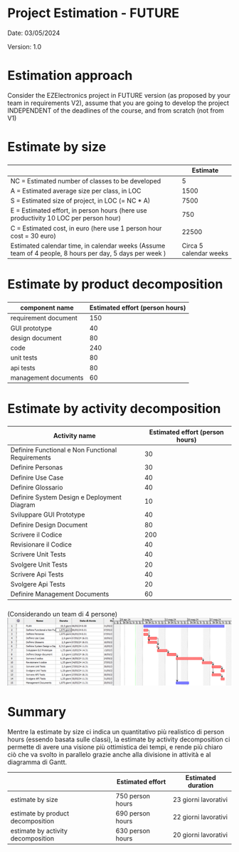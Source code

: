 # Project Estimation - FUTURE
Date: 03/05/2024

Version: 1.0


# Estimation approach
Consider the EZElectronics  project in FUTURE version (as proposed by your team in requirements V2), assume that you are going to develop the project INDEPENDENT of the deadlines of the course, and from scratch (not from V1)
# Estimate by size
### 
|             | Estimate                        |             
| ----------- | ------------------------------- |  
| NC =  Estimated number of classes to be developed   |             5                |             
|  A = Estimated average size per class, in LOC       |                1500           | 
| S = Estimated size of project, in LOC (= NC * A) | 7500 |
| E = Estimated effort, in person hours (here use productivity 10 LOC per person hour)  |           750                           |   
| C = Estimated cost, in euro (here use 1 person hour cost = 30 euro) | 22500| 
| Estimated calendar time, in calendar weeks (Assume team of 4 people, 8 hours per day, 5 days per week ) |       Circa 5 calendar weeks              |               

# Estimate by product decomposition
### 
|         component name    | Estimated effort (person hours)   |             
| ----------- | ------------------------------- | 
|requirement document    | 150|
| GUI prototype | 40|
|design document | 80|
|code |240 |
| unit tests | 80 |
| api tests |80 |
| management documents  | 60|



# Estimate by activity decomposition
### 
|         Activity name    | Estimated effort (person hours)   |             
| ----------- | ------------------------------- | 
| Definire Functional e Non Functional Requirements | 30 |
| Definire Personas | 30 | 
| Definire Use Case | 40 |
| Definire Glossario | 40 |
| Definire System Design e Deployment Diagram | 10|
| Sviluppare GUI Prototype | 40 |
| Definire Design Document | 80  |
| Scrivere il Codice | 200 |
| Revisionare il Codice | 40  |
| Scrivere Unit Tests | 40  |
| Svolgere Unit Tests | 20  |
| Scrivere Api Tests | 40  |
| Svolgere Api Tests | 20  |
| Definire Management Documents | 60  |
###
(Considerando un team di 4 persone)
![alt text](resources/Ganttv2.png)


# Summary

Mentre la estimate by size ci indica un quantitativo più realistico di person hours (essendo basata sulle classi), la estimate by activity decomposition ci permette di avere una visione più ottimistica dei tempi, e rende più chiaro ciò che va svolto in parallelo grazie anche alla divisione in attività e al diagramma di Gantt.

|             | Estimated effort                        |   Estimated duration |          
| ----------- | ------------------------------- | ---------------|
| estimate by size |750 person hours| 23 giorni lavorativi
| estimate by product decomposition |690 person hours| 22 giorni lavorativi
| estimate by activity decomposition |630 person hours| 20 giorni lavorativi




